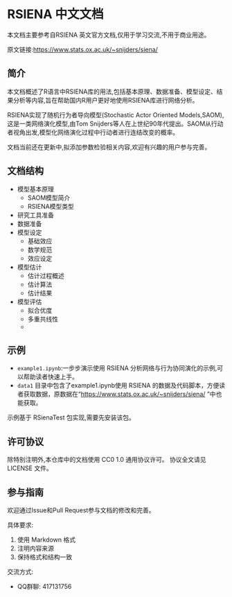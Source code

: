 # RSIENA 中文文档

本文档主要参考自RSIENA 英文官方文档,仅用于学习交流,不用于商业用途。

原文链接:https://www.stats.ox.ac.uk/~snijders/siena/

## 简介

本文档概述了R语言中RSIENA库的用法,包括基本原理、数据准备、模型设定、结果分析等内容,旨在帮助国内R用户更好地使用RSIENA库进行网络分析。

RSIENA实现了随机行为者导向模型(Stochastic Actor Oriented Models,SAOM),这是一类网络演化模型,由Tom Snijders等人在上世纪90年代提出。SAOM从行动者视角出发,模型化网络演化过程中行动者进行连结改变的概率。

文档当前还在更新中,拟添加参数检验相关内容,欢迎有兴趣的用户参与完善。

## 文档结构

- 模型基本原理
  - SAOM模型简介
  - RSIENA模型类型
- 研究工具准备  
- 数据准备
- 模型设定
  - 基础效应
  - 数学规范
  - 效应设定
- 模型估计
  - 估计过程概述
  - 估计算法
  - 估计结果
- 模型评估
  - 拟合优度
  - 多重共线性
  - 
## 示例

- `example1.ipynb`:一步步演示使用 RSIENA 分析网络与行为协同演化的示例,可以帮助读者快速上手。
- `data1` 目录中包含了example1.ipynb使用 RSIENA 的数据及代码脚本，方便读者获取数据，原数据在“https://www.stats.ox.ac.uk/~snijders/siena/
”中也能获取。

示例基于 RSienaTest 包实现,需要先安装该包。

## 许可协议

除特别注明外,本仓库中的文档使用 CC0 1.0 通用协议许可。
协议全文请见 LICENSE 文件。

## 参与指南

欢迎通过Issue和Pull Request参与文档的修改和完善。

具体要求:

1. 使用 Markdown 格式
2. 注明内容来源  
3. 保持格式和结构一致

交流方式:   
* QQ群聊: 417131756
